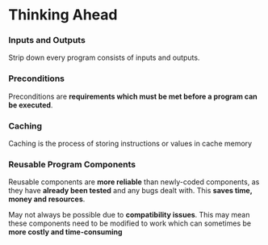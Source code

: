 # Thinking Ahead
### Inputs and Outputs
Strip down every program consists of inputs and outputs.
### Preconditions
Preconditions ​are​ **requirements which must be met before a program can be executed**​.
### Caching
Caching is the process of storing instructions or values in cache memory

### Reusable Program Components
Reusable components are ​**more reliable**​ than newly-coded components, as they have **already been tested**​ and any bugs dealt with.
This ​**saves time, money and resources**​.

May not always be possible due to ​**compatibility issues**.
This may mean these components need to be modified to work which can sometimes be **more costly and time-consuming**
